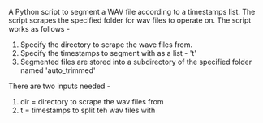 A Python script to segment a WAV file according to a timestamps list. The script scrapes the specified folder for wav files to operate on. The script works as follows - 

1. Specify the directory to scrape the wave files from.
2. Specify the timestamps to segment with as a list - 't'
3. Segmented files are stored into a subdirectory of the specified folder named 'auto_trimmed'

There are two inputs needed - 
1. dir = directory to scrape the wav files from
2. t = timestamps to split teh wav files with
